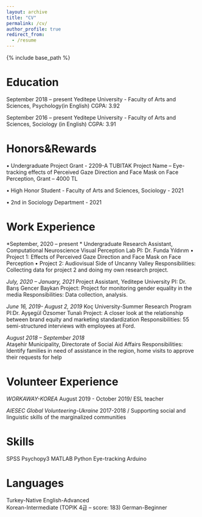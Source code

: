 ```yaml
---
layout: archive
title: "CV"
permalink: /cv/
author_profile: true
redirect_from:
  - /resume
---
```


{% include base_path %}

Education
======
September 2018 – present 
Yeditepe University - Faculty of Arts and Sciences, Psychology(in English)
CGPA: 3.92

September 2016 – present 
Yeditepe University - Faculty of Arts and Sciences, Sociology (in English)
CGPA: 3.91


Honors&Rewards
======

•	Undergraduate Project Grant - 2209-A TUBITAK 
    Project Name – Eye-tracking effects of Perceived Gaze Direction and Face Mask on Face Perception,	Grant – 4000 TL

•	High Honor Student - Faculty of Arts and Sciences, Sociology - 2021

•	2nd in Sociology Department - 2021


Work Experience
======
*September, 2020 – present *
Undergraduate Research Assistant, Computational Neuroscience Visual Perception Lab
PI: Dr. Funda Yıldırım 
•	Project 1: Effects of Perceived Gaze Direction and Face Mask on Face Perception
•	Project 2: Audiovisual Side of Uncanny Valley
Responsibilities: Collecting data for project 2 and doing my own research project. 

*July, 2020 – January, 2021* 
Project Assistant, Yeditepe University 
PI: Dr. Barış Gencer Baykan 
Project: Project for monitoring gender equality in the media
Responsibilities: Data collection, analysis.

*June 16, 2019- August 2, 2019*
Koç University-Summer Research Program 
PI:Dr. Ayşegül Özsomer Tunalı 
Project: A closer look at the relationship between brand equity and marketing standardization
Responsibilities: 55 semi-structured interviews with employees at Ford.

*August 2018 – September 2018* 	
Ataşehir Municipality, Directorate of Social Aid Affairs
Responsibilities: Identify families in need of assistance in the region, home visits to approve their requests for help



Volunteer Experience
======
*WORKAWAY-KOREA*
August 2019 - October 2019/ ESL teacher

*AIESEC Global Volunteering-Ukraine*
2017-2018 / Supporting social and linguistic skills of the marginalized communities


Skills
======

SPSS 
Psychopy3
MATLAB 
Python 
Eye-tracking
Arduino 


Languages
======
Turkey-Native
English-Advanced  
Korean-Intermediate (TOPIK 4급 – score: 183)
German-Beginner

